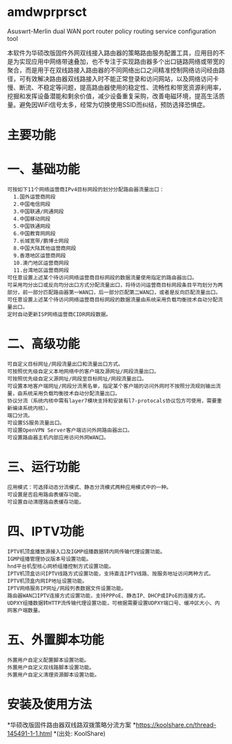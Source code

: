 # amdwprprsct
Asuswrt-Merlin dual WAN port router policy routing service configuration tool

本软件为华硕改版固件外网双线接入路由器的策略路由服务配置工具，应用目的不是为实现应用中网络带速叠加，也不专注于实现路由器多个出口链路网络或带宽的聚合，而是用于在双线路接入路由器的不同网络出口之间精准控制网络访问经由路径，可有效解决路由器双线路接入时不能正常登录和访问网站，以及网络访问卡慢、断流、不稳定等问题，提高路由器使用的稳定性、流畅性和带宽资源利用率，挖掘和发挥设备潜能和剩余价值，减少设备重复采购，改善电磁环境，提高生活质量。避免因WiFi信号太多，经常为切换使用SSID而纠结，预防选择恐惧症。

# 主要功能
# 一、基础功能
    可按如下11个网络运营商IPv4目标网段的划分分配路由器流量出口：
      1.国外运营商网段
      2.中国电信网段
      3.中国联通/网通网段
      4.中国移动网段
      5.中国铁通网段
      6.中国教育网网段
      7.长城宽带/鹏博士网段
      8.中国大陆其他运营商网段
      9.香港地区运营商网段
      10.澳门地区运营商网段
      11.台湾地区运营商网段
    可任意设置上述某个待访问网络运营商目标网段的数据流量使用指定的路由器出口。
    可采用均分出口或反向均分出口方式分配流量出口，将待访问运营商目标网段条目平均划分为两部分，前一部分匹配路由器第一WAN口，后一部分匹配第二WAN口，或者是反向匹配流量出口。
    可任意设置上述某个待访问网络运营商目标网段的数据流量由系统采用负载均衡技术自动分配流量出口。
    定时自动更新ISP网络运营商CIDR网段数据。
# 二、高级功能
    可自定义目标网址/网段流量出口和流量出口方式。
    可按照优先级自定义本地网络中的客户端及源网址/网段流量出口。
    可按照优先级自定义源网址/网段至目标网址/网段流量出口。
    可设置本地客户端网址/网段分流黑名单，指定某个客户端的访问外网时不按照分流规则输出流量，由系统采用负载均衡技术自动分配流量出口。
    协议分流（系统内核中需有layer7模块支持和安装有l7-protocals协议包方可使用，需要重新编译系统内核）。
    端口分流。
    可设置SS服务流量出口。
    可设置OpenVPN Server客户端访问外网路由器出口。
    可设置路由器主机内部应用访问外网WAN口。
# 三、运行功能
    应用模式：可选择动态分流模式、静态分流模式两种应用模式中的一种。
    可设置是否启用路由表缓存功能。
    可设置自动清理路由表缓存功能。
# 四、IPTV功能
    IPTV机顶盒播放源接入口及IGMP组播数据转内网传输代理设置功能。
    IGMP组播管理协议版本号设置功能。
    hnd平台机型核心网桥组播控制方式设置功能。
    IPTV机顶盒访问IPTV线路方式设置功能，支持直连IPTV线路、按服务地址访问两种方式。
    IPTV机顶盒内网IP地址设置功能。
    IPTV网络服务IP网址/网段列表数据文件设置功能。
    路由器WAN口IPTV连接方式设置功能，支持PPPoE、静态IP、DHCP或IPoE的连接方式。
    UDPXY组播数据转HTTP流传输代理设置功能，可根据需要设置UDPXY端口号、缓冲区大小、内网客户端数量。
# 五、外置脚本功能
    外置用户自定义配置脚本设置功能。
    外置用户自定义双线路脚本设置功能。
    外置用户自定义清理资源脚本设置功能。
# 安装及使用方法
*华硕改版固件路由器双线路双拨策略分流方案
*https://koolshare.cn/thread-145491-1-1.html
*(出处: KoolShare)
